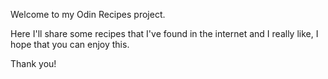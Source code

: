 Welcome to my Odin Recipes project.

Here I'll share some recipes that I've found in the internet and I really like, I hope that you can enjoy this.

Thank you!
